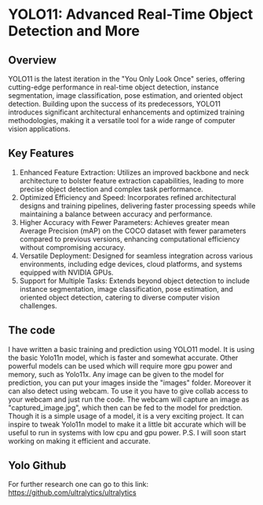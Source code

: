# YOLO11: Advanced Real-Time Object Detection and More
 ## Overview
 YOLO11 is the latest iteration in the "You Only Look Once" series, offering cutting-edge performance in real-time object detection, instance segmentation, image classification, pose estimation, 
 and oriented object detection. Building upon the success of its predecessors, YOLO11 introduces significant architectural enhancements and optimized training methodologies, making it a versatile tool for a wide range of computer vision applications.
 ## Key Features
 1. Enhanced Feature Extraction: Utilizes an improved backbone and neck architecture to bolster feature extraction capabilities, leading to more precise object detection and complex task performance.
 2. Optimized Efficiency and Speed: Incorporates refined architectural designs and training pipelines, delivering faster processing speeds while maintaining a balance between accuracy and performance.
 3. Higher Accuracy with Fewer Parameters: Achieves greater mean Average Precision (mAP) on the COCO dataset with fewer parameters compared to previous versions, enhancing computational efficiency without compromising accuracy.
 4. Versatile Deployment: Designed for seamless integration across various environments, including edge devices, cloud platforms, and systems equipped with NVIDIA GPUs.
 5. Support for Multiple Tasks: Extends beyond object detection to include instance segmentation, image classification, pose estimation, and oriented object detection, catering to diverse computer vision challenges.

 ## The code
 I have written a basic training and prediction using YOLO11 model. It is using the basic Yolo11n model, which is faster and somewhat accurate. Other powerful models can be used which will require more gpu power and memory, such as Yolo11x. Any image can be given to the model 
 for prediction, you can put your images inside the "images" folder. Moreover it can also detect using webcam. To use it you have to give collab access to your webcam and just run the code. The webcam will capture an image as "captured_image.jpg", which then can be fed to the model
 for predction.
 Though it is a simple usage of a model, it is a very exciting project. It can inspire to tweak Yolo11n model to make it a little bit accurate which will be useful to run in systems with low cpu and gpu power. 
 P.S. I will soon start working on making it efficient and accurate.

 ## Yolo Github
 For further research one can go to this link: https://github.com/ultralytics/ultralytics
